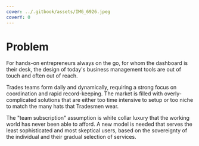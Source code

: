 ```yaml
---
cover: ../.gitbook/assets/IMG_6926.jpeg
coverY: 0
---
```


# Problem

For hands-on entrepreneurs always on the go, for whom the dashboard is their desk, the design of today's business management tools are out of touch and often out of reach.&#x20;

Trades teams form daily and dynamically, requiring a strong focus on coordination and rapid record-keeping. The market is filled with overly-complicated solutions that are either too time intensive to setup or too niche to match the many hats that Tradesmen wear.

The "team subscription" assumption is white collar luxury that the working world has never been able to afford. A new model is needed that serves the least sophisticated and most skeptical users, based on the sovereignty of the individual and their gradual selection of services.&#x20;
